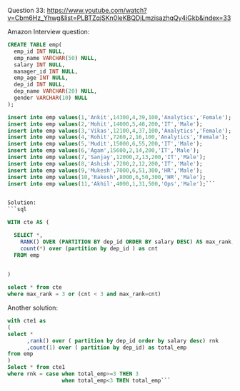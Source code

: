 Question 33:
https://www.youtube.com/watch?v=Cbm6Hz_Yhwg&list=PLBTZqjSKn0IeKBQDjLmzisazhqQy4iGkb&index=33

Amazon Interview question:

```sql
CREATE TABLE emp(
  emp_id INT NULL,
  emp_name VARCHAR(50) NULL,
  salary INT NULL,
  manager_id INT NULL,
  emp_age INT NULL,
  dep_id INT NULL,
  dep_name VARCHAR(20) NULL,
  gender VARCHAR(10) NULL
);

insert into emp values(1,'Ankit',14300,4,39,100,'Analytics','Female');
insert into emp values(2,'Mohit',14000,5,48,200,'IT','Male');
insert into emp values(3,'Vikas',12100,4,37,100,'Analytics','Female');
insert into emp values(4,'Rohit',7260,2,16,100,'Analytics','Female');
insert into emp values(5,'Mudit',15000,6,55,200,'IT','Male');
insert into emp values(6,'Agam',15600,2,14,200,'IT','Male');
insert into emp values(7,'Sanjay',12000,2,13,200,'IT','Male');
insert into emp values(8,'Ashish',7200,2,12,200,'IT','Male');
insert into emp values(9,'Mukesh',7000,6,51,300,'HR','Male');
insert into emp values(10,'Rakesh',8000,6,50,300,'HR','Male');
insert into emp values(11,'Akhil',4000,1,31,500,'Ops','Male');```


Solution:
```sql

WITH cte AS (

  SELECT *,
    RANK() OVER (PARTITION BY dep_id ORDER BY salary DESC) AS max_rank,
    count(*) over (partition by dep_id ) as cnt
  FROM emp
 

)

select * from cte
where max_rank = 3 or (cnt < 3 and max_rank=cnt)
```

Another solution: 
```sql
with cte1 as
(
select *
      ,rank() over ( partition by dep_id order by salary desc) rnk
      ,count(1) over ( partition by dep_id) as total_emp
from emp
)
Select * from cte1
where rnk = case when total_emp>=3 THEN 3
                 when total_emp<3 THEN total_emp```